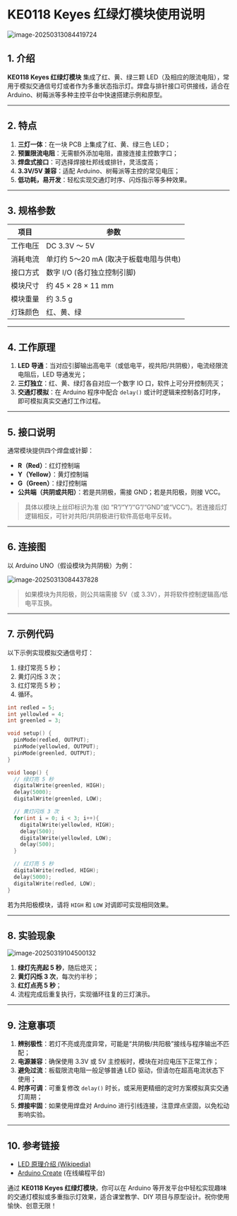 # KE0118 Keyes 红绿灯模块使用说明

![image-20250313084419724](media/image-20250313084419724.png)

## 1. 介绍  
**KE0118 Keyes 红绿灯模块** 集成了红、黄、绿三颗 LED（及相应的限流电阻），常用于模拟交通信号灯或者作为多重状态指示灯。焊盘与排针接口可供接线，适合在 Arduino、树莓派等多种主控平台中快速搭建示例和原型。

---

## 2. 特点  
1. **三灯一体**：在一块 PCB 上集成了红、黄、绿三色 LED；  
2. **预置限流电阻**：无需额外添加电阻，直接连接主控数字口；  
3. **焊盘式接口**：可选择焊接杜邦线或排针，灵活度高；  
4. **3.3V/5V 兼容**：适配 Arduino、树莓派等主控的常见电压；  
5. **低功耗，易开发**：轻松实现交通灯时序、闪烁指示等多种效果。

---

## 3. 规格参数  
| 项目         | 参数                                |
|--------------|-------------------------------------|
| 工作电压      | DC 3.3V ～ 5V                        |
| 消耗电流      | 单灯约 5～20 mA (取决于板载电阻与供电)  |
| 接口方式      | 数字 I/O (各灯独立控制引脚)            |
| 模块尺寸      | 约 45 × 28 × 11 mm                   |
| 模块重量      | 约 3.5 g                             |
| 灯珠颜色      | 红、黄、绿                           |

---

## 4. 工作原理  
1. **LED 导通**：当对应引脚输出高电平（或低电平，视共阳/共阴极），电流经限流电阻后，LED 导通发光；  
2. **三灯独立**：红、黄、绿灯各自对应一个数字 IO 口，软件上可分开控制亮灭；  
3. **交通灯模拟**：在 Arduino 程序中配合 `delay()` 或计时逻辑来控制各灯时序，即可模拟真实交通灯工作过程。

---

## 5. 接口说明  
通常模块提供四个焊盘或针脚：  
- **R（Red）**：红灯控制端  
- **Y（Yellow）**：黄灯控制端  
- **G（Green）**：绿灯控制端  
- **公共端（共阴或共阳）**：若是共阴极，需接 GND；若是共阳极，则接 VCC。

> 具体以模块上丝印标识为准 (如 “R”/“Y”/“G”/“GND”或“VCC”)。若连接后灯逻辑相反，可针对共阳/共阴极进行软件高低电平反转。

---

## 6. 连接图  
以 Arduino UNO（假设模块为共阴极）为例：  

![image-20250313084437828](media/image-20250313084437828.png)

> 如果模块为共阳极，则公共端需接 5V（或 3.3V），并将软件控制逻辑高/低电平互换。

---

## 7. 示例代码  
以下示例实现模拟交通信号灯：  
1. 绿灯常亮 5 秒；  
2. 黄灯闪烁 3 次；  
3. 红灯常亮 5 秒；  
4. 循环。

```cpp
int redled = 5;     
int yellowled = 4;  
int greenled = 3;   

void setup() {
  pinMode(redled, OUTPUT);
  pinMode(yellowled, OUTPUT);
  pinMode(greenled, OUTPUT);
}

void loop() {
  // 绿灯亮 5 秒
  digitalWrite(greenled, HIGH);
  delay(5000);
  digitalWrite(greenled, LOW);

  // 黄灯闪烁 3 次
  for(int i = 0; i < 3; i++){
    digitalWrite(yellowled, HIGH);
    delay(500);
    digitalWrite(yellowled, LOW);
    delay(500);
  }

  // 红灯亮 5 秒
  digitalWrite(redled, HIGH);
  delay(5000);
  digitalWrite(redled, LOW);
}
```

若为共阳极模块，请将 `HIGH` 和 `LOW` 对调即可实现相同效果。

---

## 8. 实验现象

![image-20250319104500132](media/image-20250319104500132.png)

1. **绿灯先亮起 5 秒**，随后熄灭；  
2. **黄灯闪烁 3 次**，每次约半秒；  
3. **红灯点亮 5 秒**；  
4. 流程完成后重复执行，实现循环往复的三灯演示。

---

## 9. 注意事项  
1. **辨别极性**：若灯不亮或亮度异常，可能是“共阴极/共阳极”接线与程序输出不匹配；  
2. **电源兼容**：确保使用 3.3V 或 5V 主控板时，模块在对应电压下正常工作；  
3. **避免过流**：板载限流电阻一般足够普通 LED 驱动，但请勿在超高电流状态下使用；  
4. **时序可调**：可重复修改 `delay()` 时长，或采用更精细的定时方案模拟真实交通灯周期；  
5. **焊接牢固**：如果使用焊盘对 Arduino 进行引线连接，注意焊点坚固，以免松动影响实验。

---

## 10. 参考链接  
- [LED 原理介绍 (Wikipedia)](https://en.wikipedia.org/wiki/Light-emitting_diode)  
- [Arduino Create](https://create.arduino.cc/) (在线编程平台)

通过 **KE0118 Keyes 红绿灯模块**，你可以在 Arduino 等开发平台中轻松实现趣味的交通灯模拟或多重指示灯效果，适合课堂教学、DIY 项目与原型设计。祝你使用愉快、创意无限！
